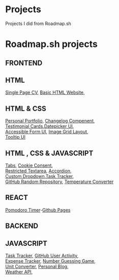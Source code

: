 # Projects
Projects I did from Roadmap.sh
# Roadmap.sh projects
## FRONTEND
## HTML 
[Single Page CV](https://roadmap.sh/projects/single-page-cv), [Basic HTML Website](https://roadmap.sh/projects/basic-html-website),
## HTML & CSS
[Personal Portfolio](https://roadmap.sh/projects/portfolio-website), [Changelog Compenent](https://roadmap.sh/projects/changelog-component),\
[Testimonial Cards](https://roadmap.sh/projects/testimonial-cards),[Datepicker UI](https://roadmap.sh/projects/datepicker-ui),\
[Accessible Form UI](https://roadmap.sh/projects/accessible-form-ui), [Image Grid Layout](https://roadmap.sh/projects/image-grid),\
[Tooltip UI](https://roadmap.sh/projects/tooltip-ui)
## HTML , CSS & JAVASCRIPT
[Tabs](https://roadmap.sh/projects/simple-tabs), [Cookie Consent](https://roadmap.sh/projects/cookie-consent),\
[Restricted Textarea](https://roadmap.sh/projects/restricted-textarea), [Accordion](https://roadmap.sh/projects/accordion),\
[Custom Dropdown](https://roadmap.sh/projects/custom-dropdown),[Task Tracker](https://roadmap.sh/projects/task-tracker-js),\
[GitHub Random Repository](https://roadmap.sh/projects/github-random-repo), [Temperature Converter](https://roadmap.sh/projects/temperature-converter)

## REACT
[Pomodoro Timer](https://github.com/theju-bot/pro02_pomodoro_timer)-[Github Pages](https://theju-bot.github.io/pro02_pomodoro_timer/)

## BACKEND
## JAVASCRIPT
[Task Tracker](https://roadmap.sh/projects/task-tracker), [GitHub User Activity](https://roadmap.sh/projects/github-user-activity),\
[Expense Tracker](https://roadmap.sh/projects/expense-tracker), [Number Guessing Game](https://roadmap.sh/projects/number-guessing-game),\
[Unit Converter](https://roadmap.sh/projects/unit-converter), [Personal Blog](https://roadmap.sh/projects/personal-blog),\
[Weather API](https://roadmap.sh/projects/weather-api-wrapper-service),